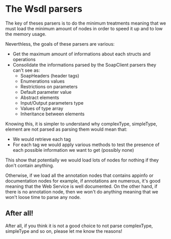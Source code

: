The Wsdl parsers
================

The key of theses parsers is to do the minimum treatments meaning that we must load the minimum amount of nodes in order to speed it up and to low the memory usage.

Neverthless, the goals of these parsers are various:

- Get the maximum amount of informations about each structs and operations
- Consolidate the informations parsed by the SoapClient parsers they can't see as:
    - SoapHeaders (header tags)
    - Enumerations values
    - Restrictions on parameters
    - Default parameter value
    - Abstract elements
    - Input/Output parameters type
    - Values of type array
    - Inheritance between elements

Knowing this, it is simpler to understand why complexType, simpleType, element are not parsed as parsing them would mean that:

- We would retrieve each tag
- For each tag we would apply various methods to test the presence of each possible information we want to get (possibly none)
 
This show that potentially we would load lots of nodes for nothing if they don't contain anything.
 
Otherwise, if we load all the annotation nodes that contains appinfo or documentation nodes for example, if annotations are numerous, it's good meaning that the Web Service is well documented.
On the other hand, if there is no annotation node, then we won't do anything meaning that we won't loose time to parse any node.

After all!
----------

After all, if you think it is not a good choice to not parse complexType, simpleType and so on, please let me know the reasons!